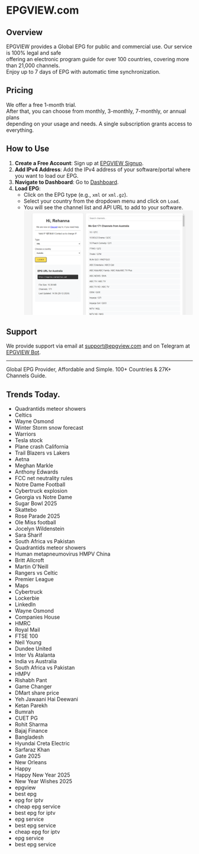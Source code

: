 # EPGVIEW.com



## Overview
EPGVIEW provides a Global EPG for public and commercial use. Our service is 100% legal and safe\
offering an electronic program guide for over 100 countries, covering more than 21,000 channels.\
Enjoy up to 7 days of EPG with automatic time synchronization.

## Pricing
We offer a free 1-month trial. \
After that, you can choose from monthly, 3-monthly, 7-monthly, or annual plans \
depending on your usage and needs. A single subscription grants access to everything.

## How to Use
1. **Create a Free Account**: Sign up at [EPGVIEW Signup](https://epgview.com/signup.php).
2. **Add IPv4 Address**: Add the IPv4 address of your software/portal where you want to load our EPG.
3. **Navigate to Dashboard**: Go to [Dashboard](https://epgview.com/dashboard.php).
4. **Load EPG**:
   - Click on the EPG type (e.g., `xml` or `xml.gz`).
   - Select your country from the dropdown menu and click on `Load`.
   - You will see the channel list and API URL to add to your software.
![EPGVIEW](img/dashboard.png)
## Support
We provide support via email at [support@epgview.com](mailto:support@epgview.com) and on Telegram at [EPGVIEW Bot](https://t.me/epgview_bot).

---

Global EPG Provider, Affordable and Simple. 100+ Countries & 27K+ Channels Guide.

## Trends Today.

- Quadrantids meteor showers
- Celtics
- Wayne Osmond
- Winter Storm snow forecast
- Warriors
- Tesla stock
- Plane crash California
- Trail Blazers vs Lakers
- Aetna
- Meghan Markle
- Anthony Edwards
- FCC net neutrality rules
- Notre Dame Football
- Cybertruck explosion
- Georgia vs Notre Dame
- Sugar Bowl 2025
- Skattebo
- Rose Parade 2025
- Ole Miss football
- Jocelyn Wildenstein
- Sara Sharif
- South Africa vs Pakistan
- Quadrantids meteor showers
- Human metapneumovirus HMPV China
- Britt Allcroft
- Martin O'Neill
- Rangers vs Celtic
- Premier League
- Maps
- Cybertruck
- Lockerbie
- LinkedIn
- Wayne Osmond
- Companies House
- HMRC
- Royal Mail
- FTSE 100
- Neil Young
- Dundee United
- Inter Vs Atalanta
- India vs Australia
- South Africa vs Pakistan
- HMPV
- Rishabh Pant
- Game Changer
- DMart share price
- Yeh Jawaani Hai Deewani
- Ketan Parekh
- Bumrah
- CUET PG
- Rohit Sharma
- Bajaj Finance
- Bangladesh
- Hyundai Creta Electric
- Sarfaraz Khan
- Gate 2025
- New Orleans
- Happy
- Happy New Year 2025
- New Year Wishes 2025
- epgview
- best epg
- epg for iptv
- cheap epg service
- best epg for iptv
- epg service
- best epg service
- cheap epg for iptv
- epg service
- best epg service
